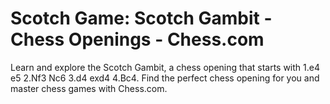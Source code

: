 ---
---

Scotch Game: Scotch Gambit - Chess Openings - Chess.com
=======================================================


Learn and explore the Scotch Gambit, a chess opening that starts with 1.e4 e5 2.Nf3 Nc6 3.d4 exd4 4.Bc4. Find the perfect chess opening for you and master chess games with Chess.com.